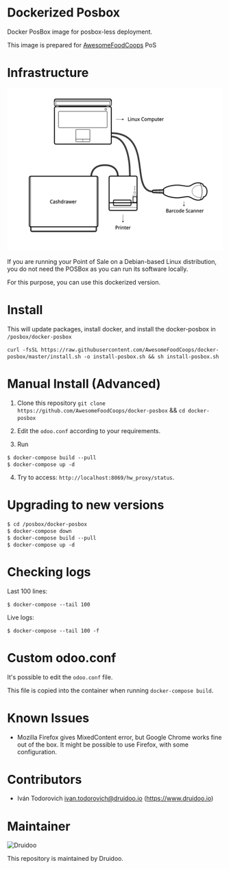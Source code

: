 # Dockerized Posbox

Docker PosBox image for posbox-less deployment.

This image is prepared for [AwesomeFoodCoops](https://github.com/AwesomeFoodCoops/odoo-production) PoS

# Infrastructure

![](https://raw.githubusercontent.com/AwesomeFoodCoops/docker-posbox/master/readme/posboxless_setup.png)

If you are running your Point of Sale on a Debian-based Linux distribution,
you do not need the POSBox as you can run its software locally.

For this purpose, you can use this dockerized version.

# Install

This will update packages, install docker, and install the docker-posbox
in `/posbox/docker-posbox`

```
curl -fsSL https://raw.githubusercontent.com/AwesomeFoodCoops/docker-posbox/master/install.sh -o install-posbox.sh && sh install-posbox.sh

```

# Manual Install (Advanced)

1. Clone this repository `git clone https://github.com/AwesomeFoodCoops/docker-posbox` && `cd docker-posbox`

2. Edit the `odoo.conf` according to your requirements.

3. Run
```
$ docker-compose build --pull
$ docker-compose up -d
```

4. Try to access: `http://localhost:8069/hw_proxy/status`.

# Upgrading to new versions

```
$ cd /posbox/docker-posbox
$ docker-compose down
$ docker-compose build --pull
$ docker-compose up -d
```

# Checking logs


Last 100 lines:

```
$ docker-compose --tail 100
```

Live logs:

```
$ docker-compose --tail 100 -f
```

# Custom odoo.conf

It's possible to edit the `odoo.conf` file.

This file is copied into the container when running `docker-compose build`.

# Known Issues

- Mozilla Firefox gives MixedContent error, but Google Chrome works fine out of the box.
It might be possible to use Firefox, with some configuration.

# Contributors

* Iván Todorovich <ivan.todorovich@druidoo.io> (https://www.druidoo.io)

# Maintainer

<img src="https://www.druidoo.io/web/image/1136/druidoo14-09.png" 
alt="Druidoo" width="200"/>

This repository is maintained by Druidoo.

